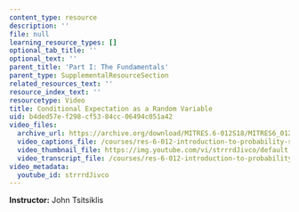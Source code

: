 ```yaml
---
content_type: resource
description: ''
file: null
learning_resource_types: []
optional_tab_title: ''
optional_text: ''
parent_title: 'Part I: The Fundamentals'
parent_type: SupplementalResourceSection
related_resources_text: ''
resource_index_text: ''
resourcetype: Video
title: Conditional Expectation as a Random Variable
uid: b4ded57e-f298-cf53-84cc-06494c051a42
video_files:
  archive_url: https://archive.org/download/MITRES.6-012S18/MITRES6_012S18_L13-02_300k.mp4
  video_captions_file: /courses/res-6-012-introduction-to-probability-spring-2018/adae64221c8c5b2f91880fab864a9a0b_strrrdJivco.vtt
  video_thumbnail_file: https://img.youtube.com/vi/strrrdJivco/default.jpg
  video_transcript_file: /courses/res-6-012-introduction-to-probability-spring-2018/fcc765aa805ee5726b3cdc6dbd3057dc_strrrdJivco.pdf
video_metadata:
  youtube_id: strrrdJivco
---
```


**Instructor:** John Tsitsiklis